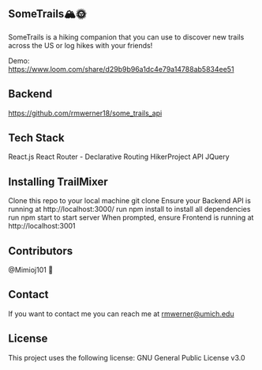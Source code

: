 ## SomeTrails🏔🌞
SomeTrails is a hiking companion that you can use to discover new trails across the US or log hikes with your friends!

Demo: https://www.loom.com/share/d29b9b96a1dc4e79a14788ab5834ee51

## Backend
https://github.com/rmwerner18/some_trails_api

## Tech Stack
React.js
React Router - Declarative Routing
HikerProject API
JQuery

## Installing TrailMixer
Clone this repo to your local machine git clone
Ensure your Backend API is running at http://localhost:3000/
run npm install to install all dependencies
run npm start to start server
When prompted, ensure Frontend is running at http://localhost:3001

## Contributors
@Mimioj101 🐛

## Contact
If you want to contact me you can reach me at rmwerner@umich.edu

## License
This project uses the following license: GNU General Public License v3.0
